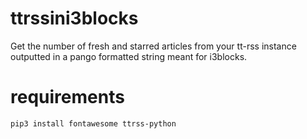# ttrssini3blocks
Get the number of fresh and starred articles from your tt-rss instance outputted in a pango formatted string meant for i3blocks.

# requirements
    pip3 install fontawesome ttrss-python
